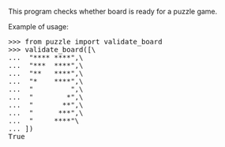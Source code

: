 This program checks whether board is ready for a puzzle game.

Example of usage:
<pre>>>> from puzzle import validate_board
>>> validate_board([\
...  "**** ****",\
...  "***  ****",\
...  "**   ****",\
...  "*    ****",\
...  "         ",\
...  "        *",\
...  "       **",\
...  "      ***",\
...  "     ****"\
... ])
True</pre>
